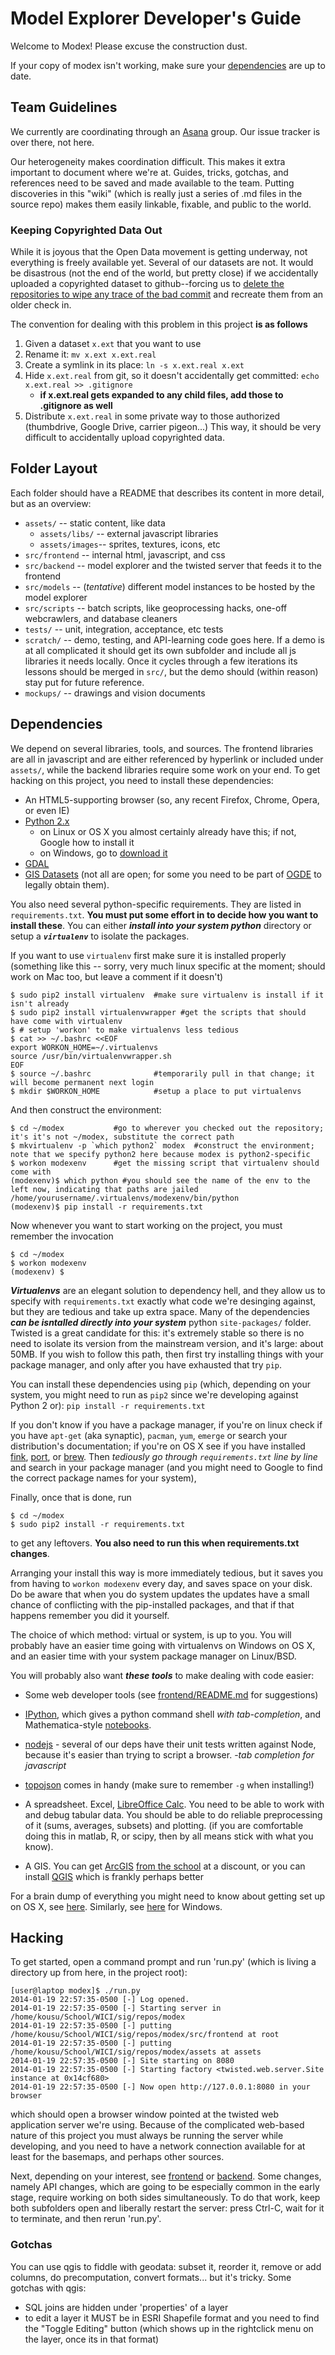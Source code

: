 # Model Explorer Developer's Guide

Welcome to Modex! Please excuse the construction dust.

If your copy of modex isn't working, make sure your [dependencies](#dependencies) are up to date. 

## Team Guidelines

We currently are coordinating through an [Asana](http://asana.com) group. Our issue tracker is over there, not here.

Our heterogeneity makes coordination difficult. This makes it extra important to document where we're at.
Guides, tricks, gotchas, and references need to be saved and made available to the team.
Putting discoveries in this "wiki" (which is really just a series of .md files in the source repo) makes them easily linkable,
fixable, and public to the world.

### Keeping Copyrighted Data Out

While it is joyous that the Open Data movement is getting underway, not everything is freely available yet.
Several of our datasets are not. It would be disastrous (not the end of the world, but pretty close) if we
accidentally uploaded a copyrighted dataset to github--forcing us to [delete the repositories to wipe any
trace of the bad commit](https://help.github.com/articles/remove-sensitive-data) and recreate them from an older check in.

The convention for dealing with this problem in this project **is as follows**

1. Given a dataset `x.ext` that you want to use
2. Rename it: `mv x.ext x.ext.real`
3. Create a symlink in its place: `ln -s x.ext.real x.ext`
4. Hide `x.ext.real` from git, so it doesn't accidentally get committed: `echo x.ext.real >> .gitignore`
   * **if x.ext.real gets expanded to any child files, add those to .gitignore as well**
5. Distribute `x.ext.real` in some private way to those authorized (thumbdrive, Google Drive, carrier pigeon...)
This way, it should be very difficult to accidentally upload copyrighted data.



## Folder Layout

Each folder should have a README that describes its content in more detail, but as an overview:

* ```assets/``` -- static content, like data
  * ```assets/libs/``` -- external javascript libraries
  * ```assets/images```-- sprites, textures, icons, etc
* ```src/frontend```   -- internal html, javascript, and css 
* ```src/backend```    -- model explorer and the twisted server that feeds it to the frontend
* ```src/models```     -- (_tentative_) different model instances to be hosted by the model explorer
* ```src/scripts```    -- batch scripts, like geoprocessing hacks, one-off webcrawlers, and database cleaners
* ```tests/```         -- unit, integration, acceptance, etc tests
* ```scratch/```       -- demo, testing, and API-learning code goes here. If a demo is at all complicated it should get its own subfolder and include all js libraries it needs locally. Once it cycles through a few iterations its lessons should be merged in ```src/```, but the demo should (within reason) stay put for future reference. 
* ```mockups/```       -- drawings and vision documents

## Dependencies

We depend on several libraries, tools, and sources. The frontend libraries are all in javascript and are either referenced by hyperlink or included under ```assets/```, while the backend libraries require some work on your end. To get hacking on this project, you need to install these dependencies:

* An HTML5-supporting browser (so, any recent Firefox, Chrome, Opera, or even IE)
* [Python 2.x](FIXME)
  * on Linux or OS X you almost certainly already have this; if not, Google how to install it
  * on Windows, go to [download it](http://python.org/download)
* [GDAL](FIXME)
* [GIS Datasets](../assets/maps/README.md) (not all are open; for some you need to be part of [OGDE](www.lio.mnr.gov.on.ca/) to legally obtain them).



You also need several python-specific requirements. They are listed in ```requirements.txt```. **You must put some effort in to decide how you want to install these**. You can either _**install into your system python**_ directory or setup a **_```virtualenv```_** to isolate the packages.

If you want to use ```virtualenv``` first make sure it is installed properly (something like this -- sorry, very much linux specific at the moment; should work on Mac too, but leave a comment if it doesn't)
```
$ sudo pip2 install virtualenv  #make sure virtualenv is install if it isn't already
$ sudo pip2 install virtualenvwrapper #get the scripts that should have come with virtualenv
$ # setup 'workon' to make virtualenvs less tedious
$ cat >> ~/.bashrc <<EOF
export WORKON_HOME=~/.virtualenvs
source /usr/bin/virtualenvwrapper.sh
EOF
$ source ~/.bashrc              #temporarily pull in that change; it will become permanent next login
$ mkdir $WORKON_HOME            #setup a place to put virtualenvs
```

And then construct the environment:
```
$ cd ~/modex           #go to wherever you checked out the repository; it's it's not ~/modex, substitute the correct path
$ mkvirtualenv -p `which python2` modex  #construct the environment; note that we specify python2 here because modex is python2-specific 
$ workon modexenv      #get the missing script that virtualenv should come with
(modexenv)$ which python #you should see the name of the env to the left now, indicating that paths are jailed
/home/yourusername/.virtualenvs/modexenv/bin/python
(modexenv)$ pip install -r requirements.txt
```

Now whenever you want to start working on the project, you must remember the invocation
```
$ cd ~/modex
$ workon modexenv
(modexenv) $
```

**_Virtualenvs_** are an elegant solution to dependency hell, and they allow us to specify with ```requirements.txt``` exactly what code we're desinging against, but they are tedious and take up extra space. Many of the dependencies **_can be isntalled directly into your system_** python ```site-packages/``` folder. Twisted is a great candidate for this: it's extremely stable so there is no need to isolate its version from the mainstream version, and it's large: about 50MB. If you wish to follow this path, then first try installing things with your package manager, and only after you have exhausted that try ```pip```. 

 You can install these dependencies using ```pip``` (which, depending on your system, you might need to run as ```pip2``` since we're developing against Python 2 or):
`pip install -r requirements.txt`

If you don't know if you have a package manager, if you're on linux check if you have ```apt-get``` (aka synaptic), ```pacman```, ```yum```, ```emerge``` or search your distribution's documentation; if you're on OS X see if you have installed [fink](http://fink.thetis.ig42.org/), [port](https://www.macports.org/), or [brew](http://brew.sh/). Then _tediously go through ```requirements.txt``` line by line_ and search in your package manager (and you might need to Google to find the correct package names for your system),

Finally, once that is done, run
```
$ cd ~/modex
$ sudo pip2 install -r requirements.txt
```
to get any leftovers. **You also need to run this when requirements.txt changes**.

Arranging your install this way is more immediately tedious, but it saves you from having to ```workon modexenv``` every day, and saves space on your disk. Do be aware that when you do system updates the updates have a small chance of conflicting with the pip-installed packages, and that if that happens remember you did it yourself.

The choice of which method: virtual or system, is up to you. You will probably have an easier time going with virtualenvs on Windows on OS X, and an easier time with your system package manager on Linux/BSD.


You will probably also want **_these tools_** to make dealing with code easier:

* Some web developer tools (see [frontend/README.md](frontend/) for suggestions)
* [IPython](http://ipython.org), which gives a python command shell _with tab-completion_, and Mathematica-style [notebooks](http://nbviewer.ipython.org).
* [nodejs](http://nodejs.org) - several of our deps have their unit tests written against Node, because it's easier than trying to script a browser. -_tab completion for javascript_
* [topojson](https://github.com/mbostock/topojson/wiki/Installation) comes in handy (make sure to remember `-g` when installing!)


* A spreadsheet. Excel, [LibreOffice Calc](http://www.libreoffice.org/download). You need to be able to work with and debug tabular data. You should be able to do reliable preprocessing of it (sums, averages, subsets) and plotting. (if you are comfortable doing this in matlab, R, or scipy, then by all means stick with what you know).
* A GIS. You can get [ArcGIS](http://esri.com) [from the school](https://uwaterloo.ca/information-systems-technology/services/software-students/microsoft-office-students) at a discount, or you can install [QGIS](http://qgis.org/) which is frankly perhaps better


For a brain dump of everything you might need to know about getting set up on OS X, see [here](../wiki/TechGuides/Step-by-step-installation-instructions-for-Mac-users.md). Similarly, see [here](../wiki/TechGuides/Step-by-step-installation-instructions-for-Windows-users.md) for Windows.


## Hacking

To get started, open a command prompt and run 'run.py' (which is living a directory up from here, in the project root):
```
[user@laptop modex]$ ./run.py
2014-01-19 22:57:35-0500 [-] Log opened.
2014-01-19 22:57:35-0500 [-] Starting server in /home/kousu/School/WICI/sig/repos/modex
2014-01-19 22:57:35-0500 [-] putting /home/kousu/School/WICI/sig/repos/modex/src/frontend at root
2014-01-19 22:57:35-0500 [-] putting /home/kousu/School/WICI/sig/repos/modex/assets at assets
2014-01-19 22:57:35-0500 [-] Site starting on 8080
2014-01-19 22:57:35-0500 [-] Starting factory <twisted.web.server.Site instance at 0x14cf680>
2014-01-19 22:57:35-0500 [-] Now open http://127.0.0.1:8080 in your browser
```

which should open a browser window pointed at the twisted web application server we're using.
Because of the complicated web-based nature of this project you must always be running the server
while developing, and you need to have a network connection available for at least for the basemaps, and perhaps other sources.

Next, depending on your interest, see [frontend](frontend) or [backend](backend).
Some changes, namely API changes, which are going to be especially common in the early stage,
require working on both sides simultaneously. To do that work, keep both subfolders open and liberally restart the server: press Ctrl-C, wait for it to terminate, and then rerun 'run.py'.

### Gotchas

You can use qgis to fiddle with geodata: subset it, reorder it, remove or add columns, do precomputation, convert formats...
but it's tricky. Some gotchas with qgis:
* SQL joins are hidden under 'properties' of a layer
* to edit a layer it MUST be in ESRI Shapefile format and you need to find the "Toggle Editing" button (which shows up in the rightclick menu on the layer, once its in that format)
